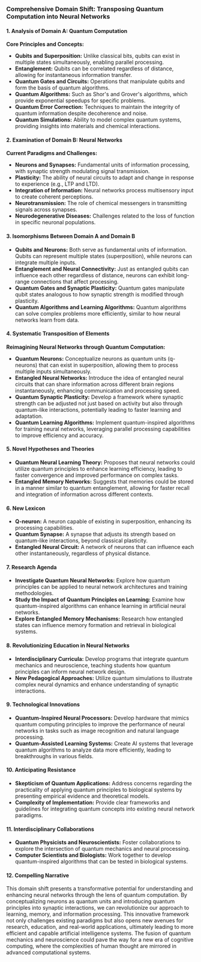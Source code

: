 ### Comprehensive Domain Shift: Transposing Quantum Computation into Neural Networks

#### 1. Analysis of Domain A: Quantum Computation
**Core Principles and Concepts:**
- **Qubits and Superposition:** Unlike classical bits, qubits can exist in multiple states simultaneously, enabling parallel processing.
- **Entanglement:** Qubits can be correlated regardless of distance, allowing for instantaneous information transfer.
- **Quantum Gates and Circuits:** Operations that manipulate qubits and form the basis of quantum algorithms.
- **Quantum Algorithms:** Such as Shor's and Grover's algorithms, which provide exponential speedups for specific problems.
- **Quantum Error Correction:** Techniques to maintain the integrity of quantum information despite decoherence and noise.
- **Quantum Simulations:** Ability to model complex quantum systems, providing insights into materials and chemical interactions.

#### 2. Examination of Domain B: Neural Networks
**Current Paradigms and Challenges:**
- **Neurons and Synapses:** Fundamental units of information processing, with synaptic strength modulating signal transmission.
- **Plasticity:** The ability of neural circuits to adapt and change in response to experience (e.g., LTP and LTD).
- **Integration of Information:** Neural networks process multisensory input to create coherent perceptions.
- **Neurotransmission:** The role of chemical messengers in transmitting signals across synapses.
- **Neurodegenerative Diseases:** Challenges related to the loss of function in specific neuronal populations.

#### 3. Isomorphisms Between Domain A and Domain B
- **Qubits and Neurons:** Both serve as fundamental units of information. Qubits can represent multiple states (superposition), while neurons can integrate multiple inputs.
- **Entanglement and Neural Connectivity:** Just as entangled qubits can influence each other regardless of distance, neurons can exhibit long-range connections that affect processing.
- **Quantum Gates and Synaptic Plasticity:** Quantum gates manipulate qubit states analogous to how synaptic strength is modified through plasticity.
- **Quantum Algorithms and Learning Algorithms:** Quantum algorithms can solve complex problems more efficiently, similar to how neural networks learn from data.

#### 4. Systematic Transposition of Elements
**Reimagining Neural Networks through Quantum Computation:**
- **Quantum Neurons:** Conceptualize neurons as quantum units (q-neurons) that can exist in superposition, allowing them to process multiple inputs simultaneously.
- **Entangled Neural Networks:** Introduce the idea of entangled neural circuits that can share information across different brain regions instantaneously, enhancing communication and processing speed.
- **Quantum Synaptic Plasticity:** Develop a framework where synaptic strength can be adjusted not just based on activity but also through quantum-like interactions, potentially leading to faster learning and adaptation.
- **Quantum Learning Algorithms:** Implement quantum-inspired algorithms for training neural networks, leveraging parallel processing capabilities to improve efficiency and accuracy.

#### 5. Novel Hypotheses and Theories
- **Quantum Neural Learning Theory:** Proposes that neural networks could utilize quantum principles to enhance learning efficiency, leading to faster convergence and improved performance on complex tasks.
- **Entangled Memory Networks:** Suggests that memories could be stored in a manner similar to quantum entanglement, allowing for faster recall and integration of information across different contexts.

#### 6. New Lexicon
- **Q-neuron:** A neuron capable of existing in superposition, enhancing its processing capabilities.
- **Quantum Synapse:** A synapse that adjusts its strength based on quantum-like interactions, beyond classical plasticity.
- **Entangled Neural Circuit:** A network of neurons that can influence each other instantaneously, regardless of physical distance.

#### 7. Research Agenda
- **Investigate Quantum Neural Networks:** Explore how quantum principles can be applied to neural network architectures and training methodologies.
- **Study the Impact of Quantum Principles on Learning:** Examine how quantum-inspired algorithms can enhance learning in artificial neural networks.
- **Explore Entangled Memory Mechanisms:** Research how entangled states can influence memory formation and retrieval in biological systems.

#### 8. Revolutionizing Education in Neural Networks
- **Interdisciplinary Curricula:** Develop programs that integrate quantum mechanics and neuroscience, teaching students how quantum principles can inform neural network design.
- **New Pedagogical Approaches:** Utilize quantum simulations to illustrate complex neural dynamics and enhance understanding of synaptic interactions.

#### 9. Technological Innovations
- **Quantum-Inspired Neural Processors:** Develop hardware that mimics quantum computing principles to improve the performance of neural networks in tasks such as image recognition and natural language processing.
- **Quantum-Assisted Learning Systems:** Create AI systems that leverage quantum algorithms to analyze data more efficiently, leading to breakthroughs in various fields.

#### 10. Anticipating Resistance
- **Skepticism of Quantum Applications:** Address concerns regarding the practicality of applying quantum principles to biological systems by presenting empirical evidence and theoretical models.
- **Complexity of Implementation:** Provide clear frameworks and guidelines for integrating quantum concepts into existing neural network paradigms.

#### 11. Interdisciplinary Collaborations
- **Quantum Physicists and Neuroscientists:** Foster collaborations to explore the intersection of quantum mechanics and neural processing.
- **Computer Scientists and Biologists:** Work together to develop quantum-inspired algorithms that can be tested in biological systems.

#### 12. Compelling Narrative
This domain shift presents a transformative potential for understanding and enhancing neural networks through the lens of quantum computation. By conceptualizing neurons as quantum units and introducing quantum principles into synaptic interactions, we can revolutionize our approach to learning, memory, and information processing. This innovative framework not only challenges existing paradigms but also opens new avenues for research, education, and real-world applications, ultimately leading to more efficient and capable artificial intelligence systems. The fusion of quantum mechanics and neuroscience could pave the way for a new era of cognitive computing, where the complexities of human thought are mirrored in advanced computational systems.